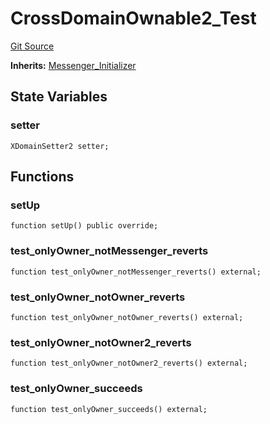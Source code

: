 # CrossDomainOwnable2_Test
[Git Source](https://github.com/ethereum-optimism/optimism/blob/f7b73857601914eeea6fc4c1ba46ae99ca744d97/contracts/test/CrossDomainOwnable2.t.sol)

**Inherits:**
[Messenger_Initializer](/contracts/test/CommonTest.t.sol/contract.Messenger_Initializer.md)


## State Variables
### setter

```solidity
XDomainSetter2 setter;
```


## Functions
### setUp


```solidity
function setUp() public override;
```

### test_onlyOwner_notMessenger_reverts


```solidity
function test_onlyOwner_notMessenger_reverts() external;
```

### test_onlyOwner_notOwner_reverts


```solidity
function test_onlyOwner_notOwner_reverts() external;
```

### test_onlyOwner_notOwner2_reverts


```solidity
function test_onlyOwner_notOwner2_reverts() external;
```

### test_onlyOwner_succeeds


```solidity
function test_onlyOwner_succeeds() external;
```

